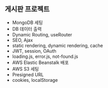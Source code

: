 ## 게시판 프로젝트

- MongoDB 세팅
- DB 데이터 출력
- Dynamic Routing, useRouter
- SEO, Ajax
- static rendering, dynamic rendering, cache
- JWT, session, OAuth
- loading.js, error.js, not-found.js
- AWS Elastic Beanstalk 배포
- AWS S3 세팅
- Presigned URL
- cookies, localStorage
